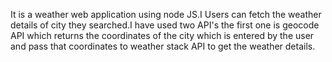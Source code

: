 It is a weather web application using node JS.I Users can fetch the weather details of city they searched.I have used two API's the first one is geocode API which returns the coordinates
of the city which is entered by the user and pass that coordinates to weather stack API to get the weather details.
